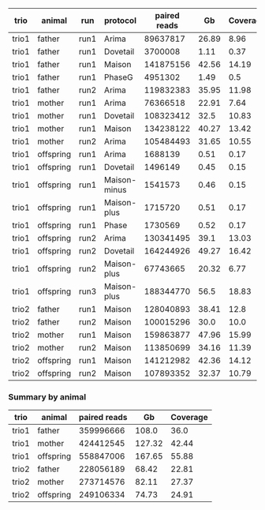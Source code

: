


|trio |animal   |run |protocol    |paired reads|Gb   |Coverage|
|-----|---------|----|------------|------------|-----|--------|
|trio1|father   |run1|Arima       |89637817    |26.89|8.96    |
|trio1|father   |run1|Dovetail    |3700008     |1.11 |0.37    |
|trio1|father   |run1|Maison      |141875156   |42.56|14.19   |
|trio1|father   |run1|PhaseG      |4951302     |1.49 |0.5     |
|trio1|father   |run2|Arima       |119832383   |35.95|11.98   |
|trio1|mother   |run1|Arima       |76366518    |22.91|7.64    |
|trio1|mother   |run1|Dovetail    |108323412   |32.5 |10.83   |
|trio1|mother   |run1|Maison      |134238122   |40.27|13.42   |
|trio1|mother   |run2|Arima       |105484493   |31.65|10.55   |
|trio1|offspring|run1|Arima       |1688139     |0.51 |0.17    |
|trio1|offspring|run1|Dovetail    |1496149     |0.45 |0.15    |
|trio1|offspring|run1|Maison-minus|1541573     |0.46 |0.15    |
|trio1|offspring|run1|Maison-plus |1715720     |0.51 |0.17    |
|trio1|offspring|run1|Phase       |1730569     |0.52 |0.17    |
|trio1|offspring|run2|Arima       |130341495   |39.1 |13.03   |
|trio1|offspring|run2|Dovetail    |164244926   |49.27|16.42   |
|trio1|offspring|run2|Maison-plus |67743665    |20.32|6.77    |
|trio1|offspring|run3|Maison-plus |188344770   |56.5 |18.83   |
|trio2|father   |run1|Maison      |128040893   |38.41|12.8    |
|trio2|father   |run2|Maison      |100015296   |30.0 |10.0    |
|trio2|mother   |run1|Maison      |159863877   |47.96|15.99   |
|trio2|mother   |run2|Maison      |113850699   |34.16|11.39   |
|trio2|offspring|run1|Maison      |141212982   |42.36|14.12   |
|trio2|offspring|run2|Maison      |107893352   |32.37|10.79   |




### Summary by animal

|trio |animal             |paired reads  |Gb          |Coverage    |
|-----|-------------------|--------------|------------|------------|
|trio1|father             |359996666     |108.0       |36.0        |
|trio1|mother             |424412545     |127.32      |42.44       |
|trio1|offspring          |558847006     |167.65      |55.88       |
|trio2|father             |228056189     |68.42       |22.81       |
|trio2|mother             |273714576     |82.11       |27.37       |
|trio2|offspring          |249106334     |74.73       |24.91       |

